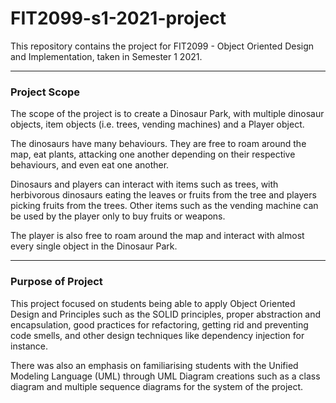 # FIT2099-s1-2021-project

This repository contains the project for FIT2099 - Object Oriented Design and Implementation, taken in Semester 1 2021.

---

### Project Scope

The scope of the project is to create a Dinosaur Park, with multiple dinosaur objects, item objects (i.e. trees, vending machines) and a Player object.

The dinosaurs have many behaviours. They are free to roam around the map, eat plants, attacking one another depending on their respective behaviours, and even eat one another.

Dinosaurs and players can interact with items such as trees, with herbivorous dinosaurs eating the leaves or fruits from the tree and players picking fruits from the trees. Other items such as the vending machine can be used by the player only to buy fruits or weapons.

The player is also free to roam around the map and interact with almost every single object in the Dinosaur Park.

---

### Purpose of Project

This project focused on students being able to apply Object Oriented Design and Principles such as the SOLID principles, proper abstraction and encapsulation, good practices for refactoring, getting rid and preventing code smells, and other design techniques like dependency injection for instance.

There was also an emphasis on familiarising students with the Unified Modeling Language (UML) through UML Diagram creations such as a class diagram and multiple sequence diagrams for the system of the project. 
